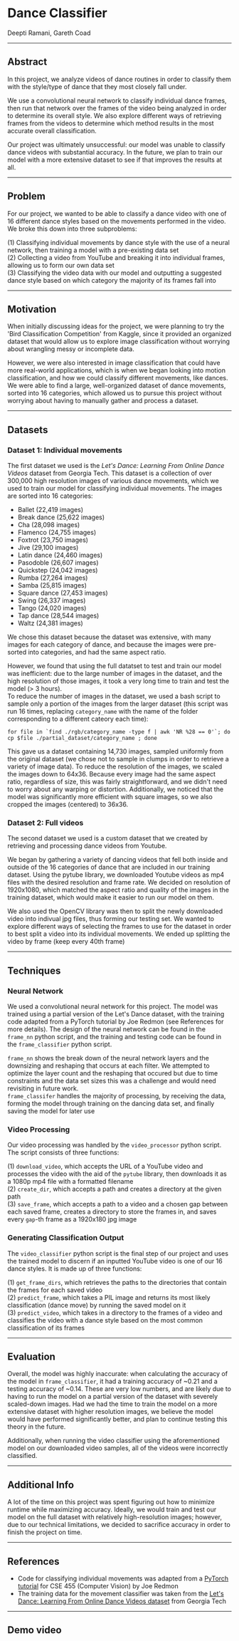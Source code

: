 # Dance Classifier
Deepti Ramani, Gareth Coad

---

## Abstract
In this project, we analyze videos of dance routines in order to classify them with the style/type of dance that they most closely fall under. 

We use a convolutional neural network to classify individual dance frames, then run that network over the frames of the video being analyzed in order to determine its overall style. We also explore different ways of retrieving frames from the videos to determine which method results in the most accurate overall classification.

Our project was ultimately unsuccessful: our model was unable to classify dance videos with substantial accuracy. In the future, we plan to train our model with a more extensive dataset to see if that improves the results at all.

---

## Problem
For our project, we wanted to be able to classify a dance video with one of 16 different dance styles based on the movements performed in the video. We broke this down into three subproblems:

  (1) Classifying individual movements by dance style with the use of a neural network, then training a model with a pre-existing data set  
  (2) Collecting a video from YouTube and breaking it into individual frames, allowing us to form our own data set  
  (3) Classifying the video data with our model and outputting a suggested dance style based on which category the majority of its frames fall into

---

## Motivation
When initially discussing ideas for the project, we were planning to try the 'Bird Classification Competition' from Kaggle, since it provided an organized dataset that would allow us to explore image classification without worrying about wrangling messy or incomplete data.

However, we were also interested in image classification that could have more real-world applications, which is when we began looking into motion classification, and how we could classify different movements, like dances. We were able to find a large, well-organized dataset of dance movements, sorted into 16 categories, which allowed us to pursue this project without worrying about having to manually gather and process a dataset.

---

## Datasets
### Dataset 1: Individual movements
The first dataset we used is the *Let's Dance: Learning From Online Dance Videos* dataset from Georgia Tech. This dataset is a collection of over 300,000 high resolution images of various dance movements, which we used to train our model for classifying individual movements.
The images are sorted into 16 categories:
* Ballet (22,419 images)
* Break dance (25,622 images)
* Cha (28,098 images)
* Flamenco (24,755 images)
* Foxtrot (23,750 images)
* Jive (29,100 images)
* Latin dance (24,460 images)
* Pasodoble (26,607 images)
* Quickstep (24,042 images)
* Rumba (27,264 images)
* Samba (25,815 images)
* Square dance (27,453 images)
* Swing (26,337 images)
* Tango (24,020 images)
* Tap dance (28,544 images)
* Waltz (24,381 images)

We chose this dataset because the dataset was extensive, with many images for each category of dance, and because the images were pre-sorted into categories, and had the same aspect ratio.

However, we found that using the full datatset to test and train our model was inefficient: due to the large number of images in the dataset, and the high resolution of those images, it took a very long time to train and test the model (> 3 hours).  
To reduce the number of images in the dataset, we used a bash script to sample only a portion of the images from the larger dataset (this script was run 16 times, replacing `category_name` with the name of the folder corresponding to a different cateory each time):
```
for file in `find ./rgb/category_name -type f | awk 'NR %28 == 0'`; do cp $file ./partial_dataset/category_name ; done
```
This gave us a dataset containing 14,730 images, sampled uniformly from the original dataset (we chose not to sample in clumps in order to retrieve a variety of image data).
To reduce the resolution of the images, we scaled the images down to 64x36. Because every image had the same aspect ratio, regardless of size, this was fairly straightforward, and we didn't need to worry about any warping or distortion. Additionally, we noticed that the model was significantly more efficient with square images, so we also cropped the images (centered) to 36x36.

### Dataset 2: Full videos
The second dataset we used is a custom dataset that we created by retrieving and processing dance videos from Youtube.

We began by gathering a variety of dancing videos that fell both inside and outside of the 16 categories of dance that are included in our training dataset.
Using the pytube library, we downloaded Youtube videos as mp4 files with the desired resolution and frame rate. We decided on resolution of 1920x1080, which matched the aspect ratio and quality of the images in the training dataset, which would make it easier to run our model on them.

We also used the OpenCV library was then to split the newly downloaded video into indivual jpg files, thus forming our testing set. We wanted to explore different ways of selecting the frames to use for the dataset in order to best split a video into its individual movements. We ended up splitting the video by frame (keep every 40th frame)

---

## Techniques
### Neural Network
We used a convolutional neural network for this project. The model was trained using a partial version of the Let's Dance dataset, with the training code adapted from a PyTorch tutorial by Joe Redmon (see References for more details). The design of the neural network can be found in the `frame_nn` python script, and the training and testing code can be found in the `frame_classifier` python script.

`frame_nn` shows the break down of the neural network layers and the downsizing and reshaping that occurs at each filter. We attempted to optimize the layer count and the reshaping that occured but due to time constraints and the data set sizes this was a challenge and would need revisiting in future work.  
`frame_classifer` handles the majority of processing, by receiving the data, forming the model through training on the dancing data set, and finally saving the model for later use

### Video Processing

Our video processing was handled by the `video_processor` python script. The script consists of three functions: 

  (1) `download_video`, which accepts the URL of a YouTube video and processes the video with the aid of the `pytube` library, then downloads it as a 1080p mp4 file with a formatted filename  
  (2) `create_dir`, which accepts a path and creates a directory at the given path  
  (3) `save_frame`, which accepts a path to a video and a chosen gap between each saved frame, creates a directory to store the frames in, and saves every `gap`-th frame as a 1920x180 jpg image

### Generating Classification Output

The `video_classifier` python script is the final step of our project and uses the trained model to discern if an inputted YouTube video is one of our 16 dance styles. It is made up of three functions:

  (1) `get_frame_dirs`, which retrieves the paths to the directories that contain the frames for each saved video  
  (2) `predict_frame`, which takes a PIL image and returns its most likely classification (dance move) by running the saved model on it  
  (3) `predict_video`, which takes in a directory to the frames of a video and classifies the video with a dance style based on the most common classification of its frames

---

## Evaluation
Overall, the model was highly inaccurate: when calculating the accuracy of the model in `frame_classifier`, it had a training accuracy of ~0.21 and a testing accuracy of ~0.14. These are very low numbers, and are likely due to having to run the model on a partial version of the dataset with severely scaled-down images. Had we had the time to train the model on a more extensive dataset with higher resolution images, we believe the model would have performed significantly better, and plan to continue testing this theory in the future.

Additionally, when running the video classifier using the aforementioned model on our downloaded video samples, all of the videos were incorrectly classified.

---

## Additional Info
A lot of the time on this project was spent figuring out how to minimize runtime while maximizing accuracy. Ideally, we would train and test our model on the full dataset with relatively high-resolution images; however, due to our technical limitations, we decided to sacrifice accuracy in order to finish the project on time.

---

## References
* Code for classifying individual movements was adapted from a [PyTorch tutorial](https://github.com/pjreddie/uwimg/blob/main/tutorial1%20-%20pytorch-introduction.ipynb) for CSE 455 (Computer Vision) by Joe Redmon
* The training data for the movement classifier was taken from the [Let's Dance: Learning From Online Dance Videos dataset](https://www.cc.gatech.edu/cpl/projects/dance/) from Georgia Tech

---

## Demo video
